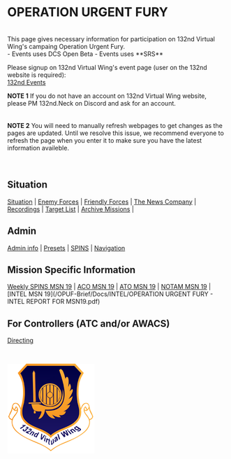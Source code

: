 # OPERATION URGENT FURY

<br>
This page gives necessary information for participation on 132nd Virtual Wing's campaing Operation Urgent Fury. <br>
- Events uses  DCS Open Beta  
- Events uses  **SRS**
<br>




Please signup on 132nd Virtual Wing's event page (user on the 132nd website is required): <br>
[132nd Events](http://www.132virtualwing.org/index.php/page/events)

**NOTE 1** If you do not have an account on 132nd Virtual Wing website, please PM 132nd.Neck on Discord and ask for an account. 
<br>
<br>
<br>
**NOTE 2** You will need to manually refresh webpages to get changes as the pages are updated. Until we resolve this issue, we recommend everyone to refresh the page when you enter it to make sure you have the latest information availeble.
<br>
<br>
<br>

## Situation
[Situation](/Docs/Situation.md) |  [Enemy Forces](/OPUF-Brief/Docs/Enemy/Enemy.html)  |  [Friendly Forces](/Docs/Friendlies.md) | [The News Company](/OPUF-Brief/Docs/News/News_company.html) |  
[Recordings](/OPUF-Brief/Docs/Movies.html) | [Target List](/OPUF-Brief/Docs/TARGET/Target_list.html) | [Archive Missions](/OPUF-Brief/Docs/Archive.html) |  




## Admin
[Admin info](/OPUF-Brief/Docs/Admin/Admin.html) | [Presets](/Docs/Presets.md)  | [SPINS](/Docs/SPINS.md) | [Navigation](/Docs/Navigation.md)



## Mission Specific Information <br>
[Weekly SPINS MSN 19](/OPUF-Brief/Docs/SPINS_19.html) | [ACO MSN 19](/OPUF-Brief/Docs/ACO/ACO_19.html) | [ATO MSN 19](/OPUF-Brief/Docs/ATO/ATO_19.html) | [NOTAM MSN 19](/OPUF-Brief/Docs/NOTAM/NOTAM_19.html) |  
[INTEL MSN 19](/OPUF-Brief/Docs/INTEL/OPERATION URGENT FURY - INTEL REPORT FOR MSN19.pdf)


## For Controllers (ATC and/or AWACS)
[Directing](/OPUF-Brief/Docs/Directing/directing.html)
<br>




<br>




![132nd Logo](/Images/132ndLogosmall.png)
